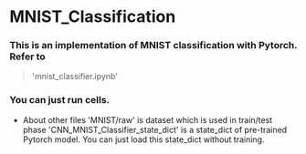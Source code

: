 # MNIST_Classification

### This is an implementation of MNIST classification with Pytorch. Refer to

> 'mnist_classifier.ipynb'

### You can just run cells.

+ About other files
'MNIST/raw' is dataset which is used in train/test phase
'CNN_MNIST_Classifier_state_dict' is a state_dict of pre-trained Pytorch model. You can just load this state_dict without training.